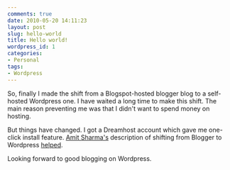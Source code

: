 ```yaml
---
comments: true
date: 2010-05-20 14:11:23
layout: post
slug: hello-world
title: Hello world!
wordpress_id: 1
categories:
- Personal
tags:
- Wordpress
---
```


So, finally I made the shift from a Blogspot-hosted blogger blog to a self-hosted Wordpress one. I have waited a long time to make this shift. The main reason preventing me was that I didn't want to spend money on hosting.

But things have changed. I got a Dreamhost account which gave me one-click install feature. [Amit Sharma's](http://twitter.com/labnol) description of shifting from Blogger to Wordpress [helped](www.labnol.org/internet/switch-from-blogger-to-wordpress/9707/).

Looking forward to good blogging on Wordpress.
